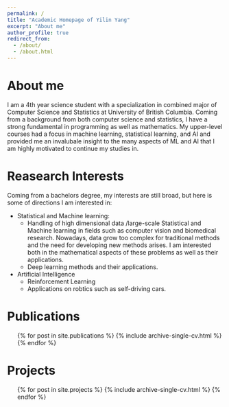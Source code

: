 ```yaml
---
permalink: /
title: "Academic Homepage of Yilin Yang"
excerpt: "About me"
author_profile: true
redirect_from: 
  - /about/
  - /about.html
---
```

About me
======
I am a 4th year science student with a specialization in combined major of Computer Science and Statistics at University of British Columbia. Coming from a background from both computer science and statistics, I have a strong fundamental in programming as well as mathematics. My upper-level courses had a focus in machine learning, statistical learning, and AI and provided me an invalubale insight to the many aspects of ML and AI that I am highly motivated to continue my studies in.

Reasearch Interests
======
Coming from a bachelors degree, my interests are still broad, but here is some of directions I am interested in:

* Statistical and Machine learning:
  * Handling of high dimensional data /large-scale Statistical and Machine learning in fields such as computer vision and biomedical research. Nowadays, data grow too complex for traditional methods and the need for developing new methods arises. I am interested both in the mathematical aspects of these problems as well as their applications.
  * Deep learning methods and their applications.
* Artificial Intelligence
  * Reinforcement Learning
  * Applications on robtics such as self-driving cars.


Publications
======
  <ul>{% for post in site.publications %}
    {% include archive-single-cv.html %}
  {% endfor %}</ul>
  
Projects
======
  <ul>{% for post in site.projects %}
    {% include archive-single-cv.html %}
  {% endfor %}</ul>
